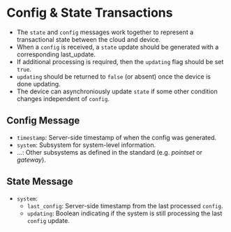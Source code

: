 # Config & State Transactions

* The `state` and `config` messages work together to represent a transactional state between the cloud and device.
* When a `config` is received, a `state` update should be generated with a corresponding last_update.
* If additional processing is required, then the `updating` flag should be set `true`.
* `updating` should be returned to `false` (or absent) once the device is done updating.
* The device can asynchroniously update `state` if some other condition changes independent of `config`.

## Config Message

* `timestamp`: Server-side timestamp of when the config was generated.
* `system`: Subsystem for system-level information.
* ...: Other subsystems as defined in the standard (e.g. _pointset_ or _gateway_).

## State Message
* `system`:
  * `last_config`: Server-side timestamp from the last processed `config`.
  * `updating`: Boolean indicating if the system is still processing the last `config` update.
